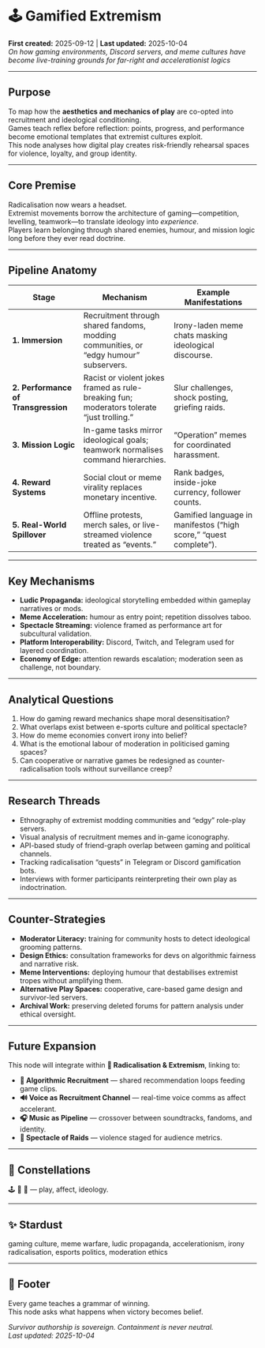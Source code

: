 # 🕹️ Gamified Extremism  
**First created:** 2025-09-12  |  **Last updated:** 2025-10-04  
*On how gaming environments, Discord servers, and meme cultures have become live-training grounds for far-right and accelerationist logics*

---

## Purpose
To map how the **aesthetics and mechanics of play** are co-opted into recruitment and ideological conditioning.  
Games teach reflex before reflection: points, progress, and performance become emotional templates that extremist cultures exploit.  
This node analyses how digital play creates risk-friendly rehearsal spaces for violence, loyalty, and group identity.

---

## Core Premise
Radicalisation now wears a headset.  
Extremist movements borrow the architecture of gaming—competition, levelling, teamwork—to translate ideology into *experience*.  
Players learn belonging through shared enemies, humour, and mission logic long before they ever read doctrine.

---

## Pipeline Anatomy
| Stage | Mechanism | Example Manifestations |
|--------|------------|------------------------|
| **1. Immersion** | Recruitment through shared fandoms, modding communities, or “edgy humour” subservers. | Irony-laden meme chats masking ideological discourse. |
| **2. Performance of Transgression** | Racist or violent jokes framed as rule-breaking fun; moderators tolerate “just trolling.” | Slur challenges, shock posting, griefing raids. |
| **3. Mission Logic** | In-game tasks mirror ideological goals; teamwork normalises command hierarchies. | “Operation” memes for coordinated harassment. |
| **4. Reward Systems** | Social clout or meme virality replaces monetary incentive. | Rank badges, inside-joke currency, follower counts. |
| **5. Real-World Spillover** | Offline protests, merch sales, or live-streamed violence treated as “events.” | Gamified language in manifestos (“high score,” “quest complete”). |

---

## Key Mechanisms
- **Ludic Propaganda:** ideological storytelling embedded within gameplay narratives or mods.  
- **Meme Acceleration:** humour as entry point; repetition dissolves taboo.  
- **Spectacle Streaming:** violence framed as performance art for subcultural validation.  
- **Platform Interoperability:** Discord, Twitch, and Telegram used for layered coordination.  
- **Economy of Edge:** attention rewards escalation; moderation seen as challenge, not boundary.  

---

## Analytical Questions
1. How do gaming reward mechanics shape moral desensitisation?  
2. What overlaps exist between e-sports culture and political spectacle?  
3. How do meme economies convert irony into belief?  
4. What is the emotional labour of moderation in politicised gaming spaces?  
5. Can cooperative or narrative games be redesigned as counter-radicalisation tools without surveillance creep?  

---

## Research Threads
- Ethnography of extremist modding communities and “edgy” role-play servers.  
- Visual analysis of recruitment memes and in-game iconography.  
- API-based study of friend-graph overlap between gaming and political channels.  
- Tracking radicalisation “quests” in Telegram or Discord gamification bots.  
- Interviews with former participants reinterpreting their own play as indoctrination.  

---

## Counter-Strategies
- **Moderator Literacy:** training for community hosts to detect ideological grooming patterns.  
- **Design Ethics:** consultation frameworks for devs on algorithmic fairness and narrative risk.  
- **Meme Interventions:** deploying humour that destabilises extremist tropes without amplifying them.  
- **Alternative Play Spaces:** cooperative, care-based game design and survivor-led servers.  
- **Archival Work:** preserving deleted forums for pattern analysis under ethical oversight.  

---

## Future Expansion
This node will integrate within **🪬 Radicalisation & Extremism**, linking to:  
- **📱 Algorithmic Recruitment** — shared recommendation loops feeding game clips.  
- **🔊 Voice as Recruitment Channel** — real-time voice comms as affect accelerant.  
- **🎧 Music as Pipeline** — crossover between soundtracks, fandoms, and identity.  
- **🧨 Spectacle of Raids** — violence staged for audience metrics.  

---

## 🌌 Constellations
🕹️ 🪬 🧠 — play, affect, ideology.

---

## ✨ Stardust
gaming culture, meme warfare, ludic propaganda, accelerationism, irony radicalisation, esports politics, moderation ethics

---

## 🏮 Footer
Every game teaches a grammar of winning.  
This node asks what happens when victory becomes belief.

*Survivor authorship is sovereign. Containment is never neutral.*  
_Last updated: 2025-10-04_
